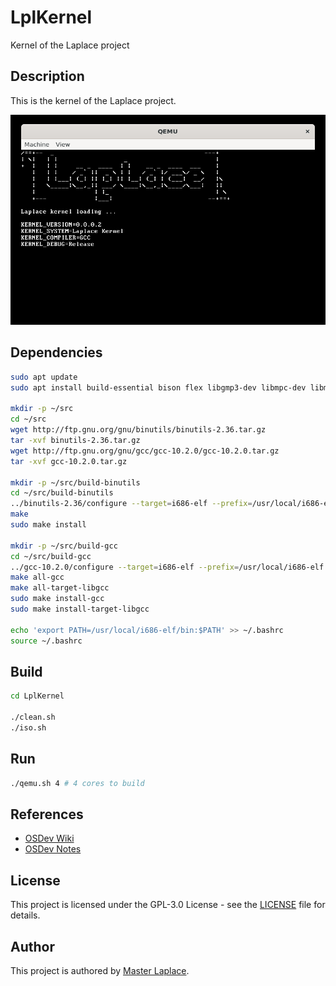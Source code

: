 # LplKernel

Kernel of the Laplace project

## Description

This is the kernel of the Laplace project.

![image](docs/image.png)

## Dependencies

```sh
sudo apt update
sudo apt install build-essential bison flex libgmp3-dev libmpc-dev libmpfr-dev texinfo

mkdir -p ~/src
cd ~/src
wget http://ftp.gnu.org/gnu/binutils/binutils-2.36.tar.gz
tar -xvf binutils-2.36.tar.gz
wget http://ftp.gnu.org/gnu/gcc/gcc-10.2.0/gcc-10.2.0.tar.gz
tar -xvf gcc-10.2.0.tar.gz

mkdir -p ~/src/build-binutils
cd ~/src/build-binutils
../binutils-2.36/configure --target=i686-elf --prefix=/usr/local/i686-elf --disable-nls --disable-werror
make
sudo make install

mkdir -p ~/src/build-gcc
cd ~/src/build-gcc
../gcc-10.2.0/configure --target=i686-elf --prefix=/usr/local/i686-elf --disable-nls --enable-languages=c,c++ --without-headers
make all-gcc
make all-target-libgcc
sudo make install-gcc
sudo make install-target-libgcc

echo 'export PATH=/usr/local/i686-elf/bin:$PATH' >> ~/.bashrc
source ~/.bashrc
```

## Build

```sh
cd LplKernel

./clean.sh
./iso.sh
```

## Run

```sh
./qemu.sh 4 # 4 cores to build
```

## References

- [OSDev Wiki](https://wiki.osdev.org/Main_Page)
- [OSDev Notes](https://github.com/dreamportdev/Osdev-Notes/tree/master)

## License

This project is licensed under the GPL-3.0 License - see the [LICENSE](LICENSE) file for details.

## Author

This project is authored by [Master Laplace](https://github.com/MasterLaplace).
